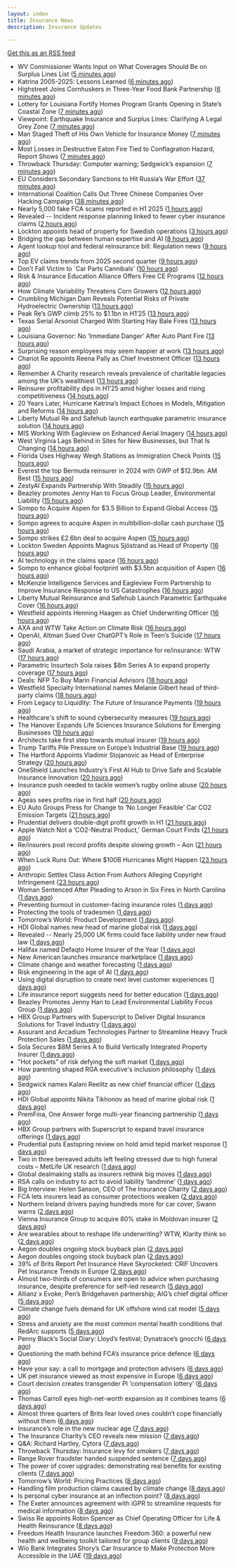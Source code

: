 ```yaml
---
layout: index
title: Insurance News
description: Insurance Updates

---
```


[Get this as an RSS feed](/insurance.rss)

<!-- news_marker starts -->
- WV Commissioner Wants Input on What Coverages Should Be on Surplus Lines List ([5 minutes ago](https://www.insurancejournal.com/news/southeast/2025/08/28/837177.htm))
- Katrina 2005-2025: Lessons Learned ([6 minutes ago](https://www.insurancejournal.com/news/national/2025/08/28/837235.htm))
- Highstreet Joins Cornhuskers in Three-Year Food Bank Partnership ([6 minutes ago](https://www.insurancejournal.com/news/midwest/2025/08/28/837218.htm))
- Lottery for Louisiana Fortify Homes Program Grants Opening in State’s Coastal Zone ([7 minutes ago](https://www.insurancejournal.com/news/southcentral/2025/08/28/837215.htm))
- Viewpoint: Earthquake Insurance and Surplus Lines: Clarifying A Legal Grey Zone ([7 minutes ago](https://www.insurancejournal.com/news/west/2025/08/28/837082.htm))
- Man Staged Theft of His Own Vehicle for Insurance Money ([7 minutes ago](https://www.insurancejournal.com/news/east/2025/08/28/837232.htm))
- Most Losses in Destructive Eaton Fire Tied to Conflagration Hazard, Report Shows ([7 minutes ago](https://www.insurancejournal.com/news/west/2025/08/28/837089.htm))
- Throwback Thursday: Computer warning; Sedgwick’s expansion ([7 minutes ago](https://www.postonline.co.uk/technology/7956763/throwback-thursday-computer-warning-sedgwick%E2%80%99s-expansion))
- EU Considers Secondary Sanctions to Hit Russia’s War Effort ([37 minutes ago](https://www.insurancejournal.com/news/international/2025/08/28/837271.htm))
- International Coalition Calls Out Three Chinese Companies Over Hacking Campaign ([38 minutes ago](https://www.insurancejournal.com/news/national/2025/08/28/837275.htm))
- Nearly 5,000 fake FCA scams reported in H1 2025 ([1 hours ago](https://www.insurancebusinessmag.com/uk/news/breaking-news/nearly-5000-fake-fca-scams-reported-in-h1-2025-547649.aspx))
- Revealed -- Incident response planning linked to fewer cyber insurance claims ([2 hours ago](https://www.insurancebusinessmag.com/uk/news/breaking-news/revealed--incident-response-planning-linked-to-fewer-cyber-insurance-claims-547641.aspx))
- Lockton appoints head of property for Swedish operations ([3 hours ago](https://www.insurancebusinessmag.com/uk/news/breaking-news/lockton-appoints-head-of-property-for-swedish-operations-547635.aspx))
- Bridging the gap between human expertise and AI ([8 hours ago](https://www.dig-in.com/opinion/bridging-the-gap-between-human-expertise-and-ai))
- Agent lookup tool and federal reinsurance bill: Regulation news ([9 hours ago](https://www.dig-in.com/list/agent-lookup-tool-federal-reinsurance-bill-regulation-news))
- Top EV claims trends from 2025 second quarter ([9 hours ago](https://www.dig-in.com/list/top-ev-claims-trends-from-q2-2025))
- Don’t Fall Victim to `Car Parts Cannibals’ ([10 hours ago](https://insurance-edge.net/2025/08/27/dont-fall-victim-to-car-parts-cannibals/))
- Risk & Insurance Education Alliance Offers Free CE Programs ([12 hours ago](https://www.insurancejournal.com/services/newswire/2025/08/27/837057.htm))
- How Climate Variability Threatens Corn Growers ([12 hours ago](https://www.insurancejournal.com/news/midwest/2025/08/27/837205.htm))
- Crumbling Michigan Dam Reveals Potential Risks of Private Hydroelectric Ownership ([13 hours ago](https://www.insurancejournal.com/news/midwest/2025/08/27/837198.htm))
- Peak Re’s GWP climb 25% to $1.1bn in H1’25 ([13 hours ago](https://www.reinsurancene.ws/peak-re-gwp-climb-25-to-1-1bn-in-h125/))
- Texas Serial Arsonist Charged With Starting Hay Bale Fires ([13 hours ago](https://www.insurancejournal.com/news/southcentral/2025/08/27/837193.htm))
- Louisiana Governor: No ‘Immediate Danger’ After Auto Plant Fire ([13 hours ago](https://www.insurancejournal.com/news/southcentral/2025/08/27/837190.htm))
- Surprising reason employees may seem happier at work ([13 hours ago](https://www.insurancebusinessmag.com/uk/business-strategy/surprising-reason-employees-may-seem-happier-at-work-547610.aspx))
- Chariot Re appoints Reena Pally as Chief Investment Officer ([13 hours ago](https://www.reinsurancene.ws/chariot-re-appoints-reena-pally-as-chief-investment-officer/))
- Remember A Charity research reveals prevalence of charitable legacies among the UK’s wealthiest ([13 hours ago](https://ifamagazine.com/remember-a-charity-research-reveals-prevalence-of-charitable-legacies-among-the-uks-wealthiest/))
- Reinsurer profitability dips in H1’25 amid higher losses and rising competitiveness ([14 hours ago](https://www.reinsurancene.ws/reinsurer-profitability-dips-in-h125-amid-higher-losses-and-rising-competitiveness/))
- 20 Years Later, Hurricane Katrina’s Impact Echoes in Models, Mitigation and Reforms ([14 hours ago](https://www.insurancejournal.com/news/national/2025/08/27/837013.htm))
- Liberty Mutual Re and Safehub launch earthquake parametric insurance solution ([14 hours ago](https://www.reinsurancene.ws/liberty-mutual-re-and-safehub-launch-earthquake-parametric-insurance-solution/))
- MIS Working With Eagleview on Enhanced Aerial Imagery ([14 hours ago](https://insurance-edge.net/2025/08/27/mis-working-with-eagleview-on-enhanced-aerial-imagery/))
- West Virginia Lags Behind in Sites for New Businesses, but That Is Changing ([14 hours ago](https://www.insurancejournal.com/news/southeast/2025/08/27/837172.htm))
- Florida Uses Highway Weigh Stations as Immigration Check Points ([15 hours ago](https://www.insurancejournal.com/news/southeast/2025/08/27/837167.htm))
- Everest the top Bermuda reinsurer in 2024 with GWP of $12.9bn: AM Best ([15 hours ago](https://www.reinsurancene.ws/everest-the-top-bermuda-reinsurer-in-2024-with-gwp-of-12-9bn-am-best/))
- ZestyAI Expands Partnership With Steadily ([15 hours ago](https://insurance-edge.net/2025/08/27/zestyai-expands-partnership-with-steadily/))
- Beazley promotes Jenny Han to Focus Group Leader, Environmental Liability ([15 hours ago](https://www.reinsurancene.ws/beazley-promotes-jenny-han-to-focus-group-leader-environmental-liability/))
- Sompo to Acquire Aspen for $3.5 Billion to Expand Global Access ([15 hours ago](https://www.insurancejournal.com/news/national/2025/08/27/837162.htm))
- Sompo agrees to acquire Aspen in multibillion-dollar cash purchase ([15 hours ago](https://www.insurancebusinessmag.com/uk/news/breaking-news/sompo-agrees-to-acquire-aspen-in-multibilliondollar-cash-purchase-547583.aspx))
- Sompo strikes £2.6bn deal to acquire Aspen ([15 hours ago](https://www.postonline.co.uk/commercial/7958922/sompo-strikes-%C2%A326bn-deal-to-acquire-aspen))
- Lockton Sweden Appoints Magnus Sjöstrand as Head of Property ([16 hours ago](https://www.insurtechinsights.com/lockton-sweden-appoints-magnus-sjostrand-as-head-of-property/))
- AI technology in the claims space ([16 hours ago](https://www.dig-in.com/podcast/ai-technology-in-the-claims-space))
- Sompo to enhance global footprint with $3.5bn acquisition of Aspen ([16 hours ago](https://www.reinsurancene.ws/sompo-to-enhance-global-footprint-with-3-5bn-acquisition-of-aspen/))
- McKenzie Intelligence Services and Eagleview Form Partnership to Improve Insurance Response to US Catastrophes ([16 hours ago](https://www.insurtechinsights.com/mckenzie-intelligence-services-and-eagleview-form-partnership-to-improve-insurance-response-to-us-catastrophes/))
- Liberty Mutual Reinsurance and Safehub Launch Parametric Earthquake Cover ([16 hours ago](https://www.insurtechinsights.com/liberty-mutual-reinsurance-and-safehub-launch-parametric-earthquake-cover/))
- Westfield appoints Henning Haagen as Chief Underwriting Officer ([16 hours ago](https://www.reinsurancene.ws/westfield-appoints-henning-haagen-as-chief-underwriting-officer/))
- AXA and WTW Take Action on Climate Risk ([16 hours ago](https://insurance-edge.net/2025/08/27/axa-and-wtw-take-action-on-climate-risk/))
- OpenAI, Altman Sued Over ChatGPT’s Role in Teen’s Suicide ([17 hours ago](https://www.insurancejournal.com/news/national/2025/08/27/837112.htm))
- Saudi Arabia, a market of strategic importance for re/insurance: WTW ([17 hours ago](https://www.reinsurancene.ws/saudi-arabia-a-market-of-strategic-importance-for-re-insurance-wtw/))
- Parametric Insurtech Sola raises $8m Series A to expand property coverage ([17 hours ago](https://www.reinsurancene.ws/parametric-insurtech-sola-raises-8m-series-a-to-expand-property-coverage/))
- Deals: NFP To Buy Marin Financial Advisors ([18 hours ago](https://insurance-edge.net/2025/08/27/deals-nfp-to-buy-marin-financial-advisors/))
- Westfield Specialty International names Melanie Gilbert head of third-party claims ([18 hours ago](https://www.insurancebusinessmag.com/uk/news/breaking-news/westfield-specialty-international-names-melanie-gilbert-head-of-thirdparty-claims-547553.aspx))
- From Legacy to Liquidity: The Future of Insurance Payments ([19 hours ago](https://insurance-edge.net/2025/08/27/title-from-legacy-to-liquidity-the-future-of-insurance-payments/))
- Healthcare's shift to sound cybersecurity measures ([19 hours ago](https://www.dig-in.com/advisers/opinion/healthcares-shift-to-sound-cybersecurity-measures))
- The Hanover Expands Life Sciences Insurance Solutions for Emerging Businesses ([19 hours ago](https://www.insurtechinsights.com/the-hanover-expands-life-sciences-insurance-solutions-for-emerging-businesses/))
- Architects take first step towards mutual insurer ([19 hours ago](https://www.postonline.co.uk/commercial/7958921/architects-take-first-step-towards-mutual-insurer))
- Trump Tariffs Pile Pressure on Europe’s Industrial Base ([19 hours ago](https://www.insurancejournal.com/news/international/2025/08/27/837141.htm))
- The Hartford Appoints Vladimir Stojanovic as Head of Enterprise Strategy ([20 hours ago](https://www.insurtechinsights.com/the-hartford-appoints-vladimir-stojanovic-as-head-of-enterprise-strategy/))
- OneShield Launches Industry’s First AI Hub to Drive Safe and Scalable Insurance Innovation ([20 hours ago](https://www.insurtechinsights.com/oneshield-launches-industrys-first-ai-hub-to-drive-safe-and-scalable-insurance-innovation/))
- Insurance push needed to tackle women’s rugby online abuse ([20 hours ago](https://www.postonline.co.uk/commercial/7958920/insurance-push-needed-to-tackle-female-rugby-online-abuse))
- Ageas sees profits rise in first half ([20 hours ago](https://www.insurancebusinessmag.com/uk/news/breaking-news/ageas-sees-profits-rise-in-first-half-547530.aspx))
- EU Auto Groups Press for Change to ‘No Longer Feasible’ Car CO2 Emission Targets ([21 hours ago](https://www.insurancejournal.com/news/international/2025/08/27/837133.htm))
- Prudential delivers double-digit profit growth in H1 ([21 hours ago](https://www.insurancebusinessmag.com/uk/news/breaking-news/prudential-delivers-doubledigit-profit-growth-in-h1-547527.aspx))
- Apple Watch Not a ‘CO2-Neutral Product,’ German Court Finds ([21 hours ago](https://www.insurancejournal.com/news/international/2025/08/27/837130.htm))
- Re/insurers post record profits despite slowing growth – Aon ([21 hours ago](https://www.insurancebusinessmag.com/uk/news/breaking-news/reinsurers-post-record-profits-despite-slowing-growth--aon-547520.aspx))
- When Luck Runs Out: Where $100B Hurricanes Might Happen ([23 hours ago](https://www.insurancejournal.com/news/national/2025/08/27/837099.htm))
- Anthropic Settles Class Action From Authors Alleging Copyright Infringement ([23 hours ago](https://www.insurancejournal.com/news/national/2025/08/27/837098.htm))
- Woman Sentenced After Pleading to Arson in Six Fires in North Carolina ([1 days ago](https://www.insurancejournal.com/news/southeast/2025/08/27/837122.htm))
- Preventing burnout in customer-facing insurance roles ([1 days ago](https://www.postonline.co.uk/technology/7958034/preventing-burnout-in-customer-facing-insurance-roles))
- Protecting the tools of tradesmen ([1 days ago](https://www.postonline.co.uk/commercial/7958124/protecting-the-tools-of-tradesmen))
- Tomorrow’s World: Product Development ([1 days ago](https://www.postonline.co.uk/personal/7958157/tomorrow%E2%80%99s-world-product-development))
- HDI Global names new head of marine global risk ([1 days ago](https://www.insurancebusinessmag.com/uk/news/breaking-news/hdi-global-names-new-head-of-marine-global-risk-547484.aspx))
- Revealed -- Nearly 25,000 UK firms could face liability under new fraud law ([1 days ago](https://www.insurancebusinessmag.com/uk/news/breaking-news/revealed--nearly-25000-uk-firms-could-face-liability-under-new-fraud-law-547481.aspx))
- Halifax named Defaqto Home Insurer of the Year ([1 days ago](https://www.insurancebusinessmag.com/uk/news/breaking-news/halifax-named-defaqto-home-insurer-of-the-year-547480.aspx))
- New American launches insurance marketplace ([1 days ago](https://www.dig-in.com/news/new-american-funding-launches-affiliated-insurance-agency))
- Climate change and weather forecasting ([1 days ago](https://www.dig-in.com/list/climate-change-and-weather-forecasting))
- Risk engineering in the age of AI ([1 days ago](https://www.dig-in.com/opinion/risk-engineering-in-the-age-of-ai))
- Using digital disruption to create next level customer experiences ([1 days ago](https://www.dig-in.com/opinion/using-digital-disruption-to-improve-customer-experience))
- Life insurance report suggests need for better education ([1 days ago](https://www.dig-in.com/advisers/news/limra-report-advises-employers-to-on-better-life-insurance-education))
- Beazley Promotes Jenny Han to Lead Environmental Liability Focus Group ([1 days ago](https://www.insurtechinsights.com/beazley-promotes-jenny-han-to-lead-environmental-liability-focus-group/))
- HBX Group Partners with Superscript to Deliver Digital Insurance Solutions for Travel Industry ([1 days ago](https://www.insurtechinsights.com/hbx-group-partners-with-superscript-to-deliver-digital-insurance-solutions-for-travel-industry/))
- Assurant and Arcadium Technologies Partner to Streamline Heavy Truck Protection Sales ([1 days ago](https://www.insurtechinsights.com/assurant-and-arcadium-technologies-partner-to-streamline-heavy-truck-protection-sales/))
- Sola Secures $8M Series A to Build Vertically Integrated Property Insurer ([1 days ago](https://www.insurtechinsights.com/sola-secures-8m-series-a-to-build-vertically-integrated-property-insurer/))
- "Hot pockets" of risk defying the soft market ([1 days ago](https://www.insurancebusinessmag.com/uk/news/breaking-news/hot-pockets-of-risk-defying-the-soft-market-547518.aspx))
- How parenting shaped RGA executive's inclusion philosophy ([1 days ago](https://www.insurancebusinessmag.com/uk/news/breaking-news/how-parenting-shaped-rga-executives-inclusion-philosophy-547435.aspx))
- Sedgwick names Kalani Reelitz as new chief financial officer ([1 days ago](https://www.insurancebusinessmag.com/uk/news/breaking-news/sedgwick-names-kalani-reelitz-as-new-chief-financial-officer-547413.aspx))
- HDI Global appoints Nikita Tikhonov as head of marine global risk ([1 days ago](https://www.insurancebusinessmag.com/uk/news/marine/hdi-global-appoints-nikita-tikhonov-as-head-of-marine-global-risk-547401.aspx))
- PremFina, One Answer forge multi-year financing partnership ([1 days ago](https://www.insurancebusinessmag.com/uk/news/breaking-news/premfina-one-answer-forge-multiyear-financing-partnership-547388.aspx))
- HBX Group partners with Superscript to expand travel insurance offerings ([1 days ago](https://www.insurancebusinessmag.com/uk/news/travel/hbx-group-partners-with-superscript-to-expand-travel-insurance-offerings-547384.aspx))
- Prudential puts Eastspring review on hold amid tepid market response ([1 days ago](https://www.insurancebusinessmag.com/uk/news/breaking-news/prudential-puts-eastspring-review-on-hold-amid-tepid-market-response-547380.aspx))
- Two in three bereaved adults left feeling stressed due to high funeral costs – MetLife UK research ([1 days ago](https://ifamagazine.com/two-in-three-bereaved-adults-left-feeling-stressed-due-to-high-funeral-costs-metlife-uk-research/))
- Global dealmaking stalls as insurers rethink big moves ([1 days ago](https://www.insurancebusinessmag.com/uk/news/breaking-news/global-dealmaking-stalls-as-insurers-rethink-big-moves-547429.aspx))
- RSA calls on industry to act to avoid liability ‘landmine’ ([1 days ago](https://www.postonline.co.uk/commercial/7958918/rsa-calls-on-industry-to-act-to-avoid-liability-%E2%80%98landmine%E2%80%99))
- Big Interview: Helen Sanson, CEO of The Insurance Charity ([2 days ago](https://www.postonline.co.uk/people/7958165/big-interview-helen-sanson-ceo-of-the-insurance-charity))
- FCA lets insurers lead as consumer protections weaken ([2 days ago](https://www.postonline.co.uk/personal/7958255/fca-lets-insurers-lead-as-consumer-protections-weaken))
- Northern Ireland drivers paying hundreds more for car cover, Swann warns ([2 days ago](https://www.insurancebusinessmag.com/uk/news/breaking-news/northern-ireland-drivers-paying-hundreds-more-for-car-cover-swann-warns-547341.aspx))
- Vienna Insurance Group to acquire 80% stake in Moldovan insurer ([2 days ago](https://www.insurancebusinessmag.com/uk/news/breaking-news/vienna-insurance-group-to-acquire-80-stake-in-moldovan-insurer-547339.aspx))
- Are wearables about to reshape life underwriting? WTW, Klarity think so ([2 days ago](https://www.insurancebusinessmag.com/uk/news/breaking-news/are-wearables-about-to-reshape-life-underwriting-wtw-klarity-think-so-547336.aspx))
- Aegon doubles ongoing stock buyback plan ([2 days ago](https://www.insurancebusinessmag.com/uk/news/breaking-news/aegon-doubles-ongoing-stock-buyback-plan-547335.aspx))
- Aegon doubles ongoing stock buyback plan ([2 days ago](https://www.insurancebusinessmag.com/uk/news/breaking-news/aegon-doubles-ongoing-stock-buyback-plan-547334.aspx))
- 39% of Brits Report Pet Insurance Have Skyrocketed: CRIF Uncovers Pet Insurance Trends in Europe ([2 days ago](https://thefintechtimes.com/39-of-brits-report-pet-insurance-have-skyrocketed-crif-uncovers-pet-insurance-trends-in-europe/))
- Almost two-thirds of consumers are open to advice when purchasing insurance, despite preference for self-led research ([5 days ago](https://ifamagazine.com/almost-two-thirds-of-consumers-are-open-to-advice-when-purchasing-insurance-despite-preference-for-self-led-research/))
- Allianz x Evoke; Pen’s Bridgehaven partnership; AIG’s chief digital officer ([5 days ago](https://www.postonline.co.uk/news/7958917/allianz-x-evoke-pen%E2%80%99s-bridgehaven-partnership-aig%E2%80%99s-chief-digital-officer))
- Climate change fuels demand for UK offshore wind cat model ([5 days ago](https://www.postonline.co.uk/commercial/7958315/climate-change-fuels-demand-for-uk-offshore-wind-cat-model))
- Stress and anxiety are the most common mental health conditions that RedArc supports ([5 days ago](https://ifamagazine.com/stress-and-anxiety-are-the-most-common-mental-health-conditions-that-redarc-supports/))
- Penny Black’s Social Diary: Lloyd’s festival; Dynatrace’s gnocchi ([6 days ago](https://www.postonline.co.uk/people/7958186/penny-black%E2%80%99s-social-diary-lloyd%E2%80%99s-festival-dynatrace%E2%80%99s-gnocchi))
- Questioning the math behind FCA’s insurance price defence ([6 days ago](https://www.postonline.co.uk/regulation/7958257/questioning-the-math-behind-fca%E2%80%99s-insurance-price-defence))
- Have your say: a call to mortgage and protection advisers ([6 days ago](https://ifamagazine.com/have-your-say-a-call-to-mortgage-and-protection-advisers/))
- UK pet insurance viewed as most expensive in Europe ([6 days ago](https://www.postonline.co.uk/personal/7958915/uk-pet-insurance-viewed-as-most-expensive-in-europe))
- Court decision creates transgender PI ‘compensation lottery’ ([6 days ago](https://www.postonline.co.uk/personal/7958916/court-decision-creates-transgender-pi-%E2%80%98compensation-lottery%E2%80%99))
- Thomas Carroll eyes high-net-worth expansion as it combines teams ([6 days ago](https://www.postonline.co.uk/broker/7958912/thomas-carroll-eyes-high-net-worth-expansion-as-it-combines-teams))
- Almost three quarters of Brits fear loved ones couldn’t cope financially without them ([6 days ago](https://ifamagazine.com/almost-three-quarters-of-brits-fear-loved-ones-couldnt-cope-financially-without-them/))
- Insurance’s role in the new nuclear age ([7 days ago](https://www.postonline.co.uk/commercial/7958893/insurance%E2%80%99s-role-in-the-new-nuclear-age))
- The Insurance Charity’s CEO reveals new mission ([7 days ago](https://www.postonline.co.uk/people/7958166/the-insurance-charity%E2%80%99s-ceo-reveals-new-mission))
- Q&A: Richard Hartley, Cytora ([7 days ago](https://www.postonline.co.uk/technology/7958053/qa-richard-hartley-cytora))
- Throwback Thursday: Insurance levy for smokers ([7 days ago](https://www.postonline.co.uk/claims/7956762/throwback-thursday-insurance-levy-for-smokers))
- Range Rover fraudster handed suspended sentence ([7 days ago](https://www.postonline.co.uk/claims/7958909/range-rover-fraudster-handed-suspended-sentence))
- The power of cover upgrades: demonstrating real benefits for existing clients ([7 days ago](https://ifamagazine.com/the-power-of-cover-upgrades-demonstrating-real-benefits-for-existing-clients/))
- Tomorrow’s World: Pricing Practices ([8 days ago](https://www.postonline.co.uk/personal/7958156/tomorrow%E2%80%99s-world-pricing-practices))
- Handling film production claims caused by climate change ([8 days ago](https://www.postonline.co.uk/claims/7958022/handling-film-production-claims-caused-by-climate-change))
- Is personal cyber insurance at an inflection point? ([8 days ago](https://www.postonline.co.uk/personal/7958123/is-personal-cyber-insurance-at-an-inflection-point))
- The Exeter announces agreement with iGPR to streamline requests for medical information ([8 days ago](https://ifamagazine.com/the-exeter-announces-agreement-with-igpr-to-streamline-requests-for-medical-information/))
- Swiss Re appoints Robin Spencer as Chief Operating Officer for Life & Health Reinsurance ([8 days ago](https://ifamagazine.com/swiss-re-appoints-robin-spencer-as-chief-operating-officer-for-life-health-reinsurance/))
- Freedom Health Insurance launches Freedom 360: a powerful new health and wellbeing toolkit tailored for group clients ([9 days ago](https://ifamagazine.com/freedom-health-insurance-launches-freedom-360-a-powerful-new-health-and-wellbeing-toolkit-tailored-for-group-clients/))
- Wio Bank Integrates Shory’s Car Insurance to Make Protection More Accessible in the UAE ([19 days ago](https://thefintechtimes.com/wio-bank-integrates-shorys-car-insurance-to-make-protection-more-accessible-in-the-uae/))

<!-- news_marker ends -->